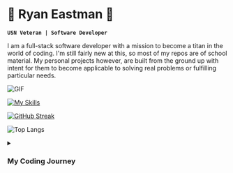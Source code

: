 #  :ocean: Ryan Eastman :ocean:

**`USN Veteran | Software Developer`**

I am a full-stack software developer with a mission to become a titan in the world of coding. I'm still fairly new at this, so most of my repos are of school material. My personal projects however, are built from the ground up with intent for them to become applicable to solving real problems or fulfilling particular needs. 

![GIF](https://media.giphy.com/media/vSr0Lgose4rhS/giphy.gif)

[![My Skills](https://skillicons.dev/icons?i=js,html,css,github,nodejs,express,react,figma,vscode,sass,py,postgres,mongodb,jest,&theme=dark)](https://skillicons.dev)

[![GitHub Streak](https://streak-stats.demolab.com/?user=DocHolliday13x&theme=dark)](https://git.io/streak-stats)

![Top Langs](https://github-readme-stats.vercel.app/api/top-langs/?username=DocHolliday13x&layout=compact)

<details>
  <summary><h3>My Coding Journey</h3></summary>
  I started out self-learning with Udemy courses on JavaScript in 2022. After finding incredible interest in the subject, I decided to enroll in Code Fellows coding bootcamp using VETTEC benefits starting in January 2023. I graduated CF in July 2023 earning my Advanced Software Development with JavaScript certificate and am now currently working on personal projects while exploring new languages. I have found that Front-End development sparks my interest the most, and have started working on challenges from Frontend Mentor to hone my HTML/CSS/JS skills. Once I've achieved a few projects using JavaScript, I will branch out and reattempt them using another language for a whole new challenge.

<!---
DocHolliday13x/DocHolliday13x is a ✨ special ✨ repository because its README.md (this file) appears on your GitHub profile.
You can click the Preview link to take a look at your changes.
--->


